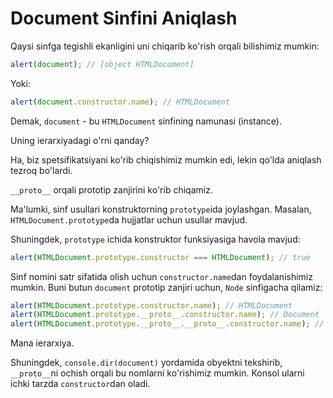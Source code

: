 # Document Sinfini Aniqlash

Qaysi sinfga tegishli ekanligini uni chiqarib ko'rish orqali bilishimiz mumkin:

```js run
alert(document); // [object HTMLDocument]
```

Yoki:

```js run
alert(document.constructor.name); // HTMLDocument
```

Demak, `document` - bu `HTMLDocument` sinfining namunasi (instance).

Uning ierarxiyadagi o'rni qanday?

Ha, biz spetsifikatsiyani ko'rib chiqishimiz mumkin edi, lekin qo'lda aniqlash tezroq bo'lardi.

`__proto__` orqali prototip zanjirini ko'rib chiqamiz.

Ma'lumki, sinf usullari konstruktorning `prototype`ida joylashgan. Masalan, `HTMLDocument.prototype`da hujjatlar uchun usullar mavjud.

Shuningdek, `prototype` ichida konstruktor funksiyasiga havola mavjud:

```js run
alert(HTMLDocument.prototype.constructor === HTMLDocument); // true
```

Sinf nomini satr sifatida olish uchun `constructor.name`dan foydalanishimiz mumkin. Buni butun `document` prototip zanjiri uchun, `Node` sinfigacha qilamiz:

```js run
alert(HTMLDocument.prototype.constructor.name); // HTMLDocument
alert(HTMLDocument.prototype.__proto__.constructor.name); // Document
alert(HTMLDocument.prototype.__proto__.__proto__.constructor.name); // Node
```

Mana ierarxiya.

Shuningdek, `console.dir(document)` yordamida obyektni tekshirib, `__proto__`ni ochish orqali bu nomlarni ko'rishimiz mumkin. Konsol ularni ichki tarzda `constructor`dan oladi.
